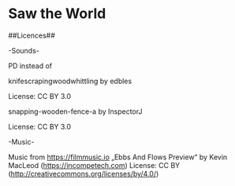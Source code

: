 # Saw the World

##Licences##

-Sounds-

  PD instead of

  knifescrapingwoodwhittling by edbles

  License: CC BY 3.0

  snapping-wooden-fence-a by InspectorJ

  License: CC BY 3.0

-Music-

  Music from https://filmmusic.io
  „Ebbs And Flows Preview“ by Kevin MacLeod (https://incompetech.com)
  License: CC BY (http://creativecommons.org/licenses/by/4.0/)

